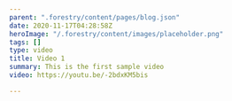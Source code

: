 ```yaml
---
parent: ".forestry/content/pages/blog.json"
date: 2020-11-17T04:28:58Z
heroImage: "/.forestry/content/images/placeholder.png"
tags: []
type: video
title: Video 1
summary: This is the first sample video
video: https://youtu.be/-2bdxKM5bis

---
```

